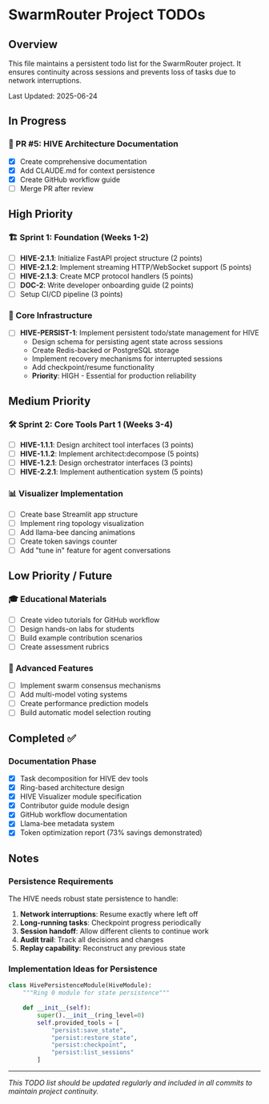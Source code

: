 # SwarmRouter Project TODOs

## Overview
This file maintains a persistent todo list for the SwarmRouter project. It ensures continuity across sessions and prevents loss of tasks due to network interruptions.

Last Updated: 2025-06-24

## In Progress

### 🔄 PR #5: HIVE Architecture Documentation
- [x] Create comprehensive documentation
- [x] Add CLAUDE.md for context persistence
- [x] Create GitHub workflow guide
- [ ] Merge PR after review

## High Priority

### 🏗️ Sprint 1: Foundation (Weeks 1-2)
- [ ] **HIVE-2.1.1**: Initialize FastAPI project structure (2 points)
- [ ] **HIVE-2.1.2**: Implement streaming HTTP/WebSocket support (5 points)
- [ ] **HIVE-2.1.3**: Create MCP protocol handlers (5 points)
- [ ] **DOC-2**: Write developer onboarding guide (2 points)
- [ ] Setup CI/CD pipeline (3 points)

### 🔧 Core Infrastructure
- [ ] **HIVE-PERSIST-1**: Implement persistent todo/state management for HIVE
  - Design schema for persisting agent state across sessions
  - Create Redis-backed or PostgreSQL storage
  - Implement recovery mechanisms for interrupted sessions
  - Add checkpoint/resume functionality
  - **Priority**: HIGH - Essential for production reliability

## Medium Priority

### 🛠️ Sprint 2: Core Tools Part 1 (Weeks 3-4)
- [ ] **HIVE-1.1.1**: Design architect tool interfaces (3 points)
- [ ] **HIVE-1.1.2**: Implement architect:decompose (5 points)
- [ ] **HIVE-1.2.1**: Design orchestrator interfaces (3 points)
- [ ] **HIVE-2.2.1**: Implement authentication system (5 points)

### 📊 Visualizer Implementation
- [ ] Create base Streamlit app structure
- [ ] Implement ring topology visualization
- [ ] Add llama-bee dancing animations
- [ ] Create token savings counter
- [ ] Add "tune in" feature for agent conversations

## Low Priority / Future

### 🎓 Educational Materials
- [ ] Create video tutorials for GitHub workflow
- [ ] Design hands-on labs for students
- [ ] Build example contribution scenarios
- [ ] Create assessment rubrics

### 🔮 Advanced Features
- [ ] Implement swarm consensus mechanisms
- [ ] Add multi-model voting systems
- [ ] Create performance prediction models
- [ ] Build automatic model selection routing

## Completed ✅

### Documentation Phase
- [x] Task decomposition for HIVE dev tools
- [x] Ring-based architecture design
- [x] HIVE Visualizer module specification
- [x] Contributor guide module design
- [x] GitHub workflow documentation
- [x] Llama-bee metadata system
- [x] Token optimization report (73% savings demonstrated)

## Notes

### Persistence Requirements
The HIVE needs robust state persistence to handle:
1. **Network interruptions**: Resume exactly where left off
2. **Long-running tasks**: Checkpoint progress periodically
3. **Session handoff**: Allow different clients to continue work
4. **Audit trail**: Track all decisions and changes
5. **Replay capability**: Reconstruct any previous state

### Implementation Ideas for Persistence
```python
class HivePersistenceModule(HiveModule):
    """Ring 0 module for state persistence"""
    
    def __init__(self):
        super().__init__(ring_level=0)
        self.provided_tools = [
            "persist:save_state",
            "persist:restore_state",
            "persist:checkpoint",
            "persist:list_sessions"
        ]
```

---

*This TODO list should be updated regularly and included in all commits to maintain project continuity.*